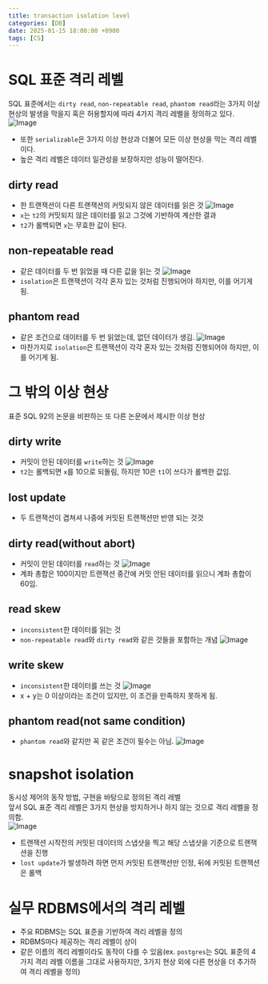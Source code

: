 ```yaml
---
title: transaction isolation level
categories: [DB]
date: 2025-01-15 18:00:00 +0900
tags: [CS]
---
```


# SQL 표준 격리 레벨  
SQL 표준에서는 `dirty read`, `non-repeatable read`, `phantom read`라는 3가지 이상 현상의 발생을 막을지 혹은 허용할지에 따라 4가지 격리 레벨을 정의하고 있다.  
![Image](https://github.com/user-attachments/assets/fcce45b6-72f2-46c0-a862-9beecb86af8e)  
- 또한 `serializable`은 3가지 이상 현상과 더불어 모든 이상 현상을 막는 격리 레벨이다.
- 높은 격리 레벨은 데이터 일관성을 보장하지만 성능이 떨어진다.  

## dirty read
- 한 트랜잭션이 다른 트랜잭션의 커밋되지 않은 데이터를 읽은 것
![Image](https://github.com/user-attachments/assets/42206411-afb8-45f2-93d1-71c0380820b2)  
- `x`는 `t2`의 커밋되지 않은 데이터를 읽고 그것에 기반하여 계산한 결과
- `t2`가 롤백되면 `x`는 무효한 값이 된다.

## non-repeatable read
- 같은 데이터를 두 번 읽었을 때 다른 값을 읽는 것
![Image](https://github.com/user-attachments/assets/61c5eaad-ff59-46b4-b59f-07bd437236ba)
- `isolation`은 트랜잭션이 각각 혼자 있는 것처럼 진행되어야 하지만, 이를 어기게 됨.

## phantom read
- 같은 조건으로 데이터를 두 번 읽었는데, 없던 데이터가 생김.
![Image](https://github.com/user-attachments/assets/ee2c43c7-52ad-4998-a422-ad30733bb830)
- 마찬가지로 `isolation`은 트랜잭션이 각각 혼자 있는 것처럼 진행되어야 하지만, 이를 어기게 됨.

# 그 밖의 이상 현상
표준 SQL 92의 논문을 비판하는 또 다른 논문에서 제시한 이상 현상

## dirty write
- 커밋이 안된 데이터를 `write`하는 것
![Image](https://github.com/user-attachments/assets/66d7acb9-e5d2-4101-a491-3005d4271485)
- `t2`는 롤백되면 `x`를 10으로 되돌림, 하지만 10은 `t1`이 쓰다가 롤백한 값임.

## lost update
- 두 트랜잭션이 겹쳐셔 나중에 커밋된 트랜잭션만 반영 되는 것것

## dirty read(without abort)
- 커밋이 안된 데이터를 `read`하는 것
![Image](https://github.com/user-attachments/assets/720afccd-f80e-4c74-a18d-94179cf7cb76)
- 계좌 총합은 100이지만 트랜잭션 중간에 커밋 안된 데이터를 읽으니 계좌 총합이 60임.

## read skew
- `inconsistent`한 데이터를 읽는 것
- `non-repeatable read`와 `dirty read`와 같은 것들을 포함하는 개념
![Image](https://github.com/user-attachments/assets/8570da79-d979-449b-bbb2-0e962d73ec18)

## write skew
- `inconsistent`한 데이터를 쓰는 것
![Image](https://github.com/user-attachments/assets/ab791c90-fd15-4a26-847f-d817df6eac5a)
- x + y는 0 이상이라는 조건이 있지만, 이 조건을 만족하지 못하게 됨.

## phantom read(not same condition)
- `phantom read`와 같지만 꼭 같은 조건이 필수는 아님.
![Image](https://github.com/user-attachments/assets/ab7cd25e-b26e-418c-b514-4498fd85b457)

# snapshot isolation
동시성 제어의 동작 방법, 구현을 바탕으로 정의된 격리 레벨  
앞서 SQL 표준 격리 레벨은 3가지 현상을 방지하거나 하지 않는 것으로 격리 레벨을 정의함.  
![Image](https://github.com/user-attachments/assets/a1851fdc-05bb-4847-b33f-c300030ff6ed)  
- 트랜잭션 시작전의 커밋된 데이터의 스냅샷을 찍고 해당 스냅샷을 기준으로 트랜잭션을 진행
- `lost update`가 발생하려 하면 먼저 커밋된 트랜잭션만 인정, 뒤에 커밋된 트랜잭션은 롤백

# 실무 RDBMS에서의 격리 레벨
- 주요 RDBMS는 SQL 표준을 기반하여 격리 레벨을 정의
- RDBMS마다 제공하는 격리 레벨이 상이
- 같은 이름의 격리 레벨이라도 동작이 다를 수 있음(ex. `postgres`는 SQL 표준의 4가지 격리 레벨 이름을 그대로 사용하지만, 3가지 현상 외에 다른 현상을 더 추가하여 격리 레벨을 정의)
